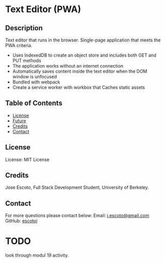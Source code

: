# Text Editor (PWA)

## Description

Text editor that runs in the browser. Single-page application that meets the PWA criteria.
- Uses IndexedDB to create an object store and includes both GET and PUT methods
- The application works without an internet connection
- Automatically saves content inside the text editor when the DOM window is unfocused
- Bundled with webpack
- Create a service worker with workbox that Caches static assets

## Table of Contents

- [License](#License)
- [Future](#Future)
- [Credits](#Credits)
- [Contact](#Contact)

## License

License: MIT License

## Credits

Jose Escoto, Full Stack Development Student, University of Berkeley.

## Contact

For more questions please contact below:
Email: j.escoto@gmail.com
GitHub: [escotoj](https://github.com/escotoj)


# TODO

look through modul 19 activity.